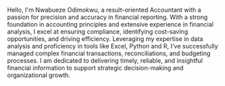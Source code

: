 Hello, I'm Nwabueze Odimokwu, a result-oriented Accountant with a passion for precision and accuracy in financial reporting. 
With a strong foundation in accounting principles and extensive experience in financial analysis, I excel at ensuring compliance, 
identifying cost-saving opportunities, and driving efficiency. Leveraging my expertise in data analysis and proficiency in 
tools like Excel, Python and R, I've successfully managed complex financial transactions, reconciliations, and budgeting processes. 
I am dedicated to delivering timely, reliable, and insightful financial information to support strategic decision-making and organizational growth.
